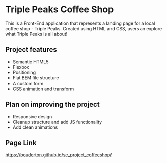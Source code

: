 # Triple Peaks Coffee Shop

This is a Front-End application that represents a landing page for a local coffee shop - Triple Peaks. Created using HTML and CSS, users an explore what Triple Peaks is all about!

## Project features

- Semantic HTML5
- Flexbox
- Positioning
- Flat BEM file structure
- A custom form
- CSS animation and transform

## Plan on improving the project

- Responsive design
- Cleanup structure and add JS functionality
- Add clean animations

## Page Link
https://bouderton.github.io/se_project_coffeeshop/
